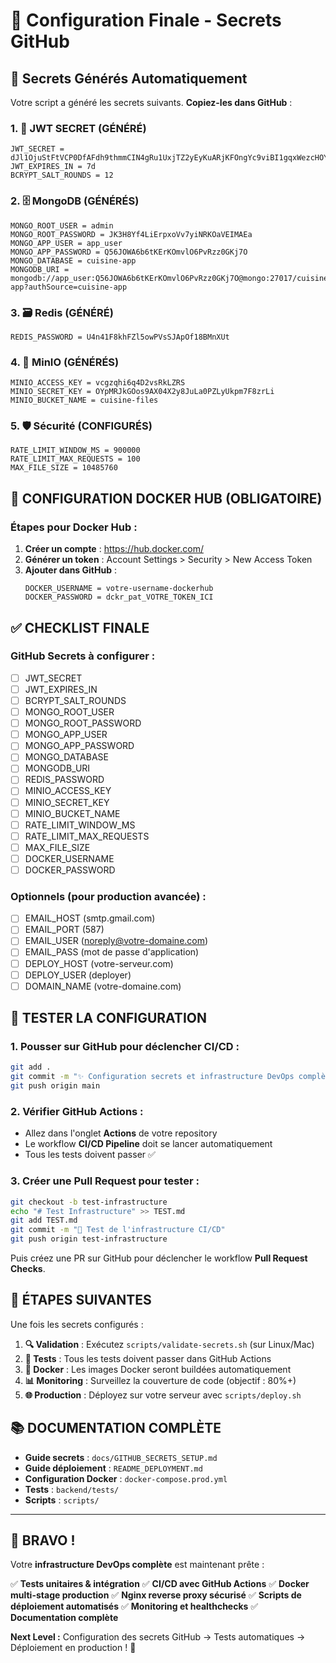 # 🎯 Configuration Finale - Secrets GitHub

## 🔐 Secrets Générés Automatiquement

Votre script a généré les secrets suivants. **Copiez-les dans GitHub** :

### 1. 🔑 JWT SECRET (GÉNÉRÉ)
```
JWT_SECRET = dJl1OjuStFtVCP0DfAFdh9thmmCIN4gRu1UxjTZ2yEyKuARjKFOngYc9viBI1gqxWezcHOYw/0WlgoY7zrNmtQ==
JWT_EXPIRES_IN = 7d
BCRYPT_SALT_ROUNDS = 12
```

### 2. 🗄️ MongoDB (GÉNÉRÉS)
```
MONGO_ROOT_USER = admin
MONGO_ROOT_PASSWORD = JK3H8Yf4LiErpxoVv7yiNRKOaVEIMAEa
MONGO_APP_USER = app_user
MONGO_APP_PASSWORD = Q56JOWA6b6tKErKOmvlO6PvRzz0GKj7O
MONGO_DATABASE = cuisine-app
MONGODB_URI = mongodb://app_user:Q56JOWA6b6tKErKOmvlO6PvRzz0GKj7O@mongo:27017/cuisine-app?authSource=cuisine-app
```

### 3. 🗃️ Redis (GÉNÉRÉ)
```
REDIS_PASSWORD = U4n41F8khFZl5owPVsSJApOf18BMnXUt
```

### 4. 📁 MinIO (GÉNÉRÉS)
```
MINIO_ACCESS_KEY = vcgzqhi6q4D2vsRkLZRS
MINIO_SECRET_KEY = OYpMRJkGOos9AX04X2y8JuLa0PZLyUkpm7F8zrLi
MINIO_BUCKET_NAME = cuisine-files
```

### 5. 🛡️ Sécurité (CONFIGURÉS)
```
RATE_LIMIT_WINDOW_MS = 900000
RATE_LIMIT_MAX_REQUESTS = 100
MAX_FILE_SIZE = 10485760
```

## 🐳 CONFIGURATION DOCKER HUB (OBLIGATOIRE)

### Étapes pour Docker Hub :
1. **Créer un compte** : https://hub.docker.com/
2. **Générer un token** : Account Settings > Security > New Access Token
3. **Ajouter dans GitHub** :
   ```
   DOCKER_USERNAME = votre-username-dockerhub
   DOCKER_PASSWORD = dckr_pat_VOTRE_TOKEN_ICI
   ```

## ✅ CHECKLIST FINALE

### GitHub Secrets à configurer :
- [ ] JWT_SECRET
- [ ] JWT_EXPIRES_IN
- [ ] BCRYPT_SALT_ROUNDS
- [ ] MONGO_ROOT_USER
- [ ] MONGO_ROOT_PASSWORD
- [ ] MONGO_APP_USER
- [ ] MONGO_APP_PASSWORD
- [ ] MONGO_DATABASE
- [ ] MONGODB_URI
- [ ] REDIS_PASSWORD
- [ ] MINIO_ACCESS_KEY
- [ ] MINIO_SECRET_KEY
- [ ] MINIO_BUCKET_NAME
- [ ] RATE_LIMIT_WINDOW_MS
- [ ] RATE_LIMIT_MAX_REQUESTS
- [ ] MAX_FILE_SIZE
- [ ] DOCKER_USERNAME
- [ ] DOCKER_PASSWORD

### Optionnels (pour production avancée) :
- [ ] EMAIL_HOST (smtp.gmail.com)
- [ ] EMAIL_PORT (587)
- [ ] EMAIL_USER (noreply@votre-domaine.com)
- [ ] EMAIL_PASS (mot de passe d'application)
- [ ] DEPLOY_HOST (votre-serveur.com)
- [ ] DEPLOY_USER (deployer)
- [ ] DOMAIN_NAME (votre-domaine.com)

## 🧪 TESTER LA CONFIGURATION

### 1. Pousser sur GitHub pour déclencher CI/CD :
```bash
git add .
git commit -m "✨ Configuration secrets et infrastructure DevOps complète"
git push origin main
```

### 2. Vérifier GitHub Actions :
- Allez dans l'onglet **Actions** de votre repository
- Le workflow **CI/CD Pipeline** doit se lancer automatiquement
- Tous les tests doivent passer ✅

### 3. Créer une Pull Request pour tester :
```bash
git checkout -b test-infrastructure
echo "# Test Infrastructure" >> TEST.md
git add TEST.md
git commit -m "🧪 Test de l'infrastructure CI/CD"
git push origin test-infrastructure
```

Puis créez une PR sur GitHub pour déclencher le workflow **Pull Request Checks**.

## 🚀 ÉTAPES SUIVANTES

Une fois les secrets configurés :

1. **🔍 Validation** : Exécutez `scripts/validate-secrets.sh` (sur Linux/Mac)
2. **🧪 Tests** : Tous les tests doivent passer dans GitHub Actions
3. **🐳 Docker** : Les images Docker seront buildées automatiquement
4. **📊 Monitoring** : Surveillez la couverture de code (objectif : 80%+)
5. **🌐 Production** : Déployez sur votre serveur avec `scripts/deploy.sh`

## 📚 DOCUMENTATION COMPLÈTE

- **Guide secrets** : `docs/GITHUB_SECRETS_SETUP.md`
- **Guide déploiement** : `README_DEPLOYMENT.md`
- **Configuration Docker** : `docker-compose.prod.yml`
- **Tests** : `backend/tests/`
- **Scripts** : `scripts/`

---

## 🎉 BRAVO !

Votre **infrastructure DevOps complète** est maintenant prête :

✅ **Tests unitaires & intégration**
✅ **CI/CD avec GitHub Actions**
✅ **Docker multi-stage production**
✅ **Nginx reverse proxy sécurisé**
✅ **Scripts de déploiement automatisés**
✅ **Monitoring et healthchecks**
✅ **Documentation complète**

**Next Level :** Configuration des secrets GitHub → Tests automatiques → Déploiement en production ! 🚀
